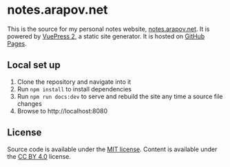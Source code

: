 # notes.arapov.net

This is the source for my personal notes website, [notes.arapov.net](https://notes.arapov.net/). It is powered by [VuePress 2](https://v2.vuepress.vuejs.org/), a static site generator. It is hosted on [GitHub Pages](https://pages.github.com/).

## Local set up

1. Clone the repository and navigate into it
1. Run `npm install` to install dependencies
1. Run `npm run docs:dev` to serve and rebuild the site any time a source file changes
1. Browse to http://localhost:8080

## License

Source code is available under the [MIT license](LICENSE.md). Content is available under the [CC BY 4.0](https://creativecommons.org/licenses/by/4.0/) license.
